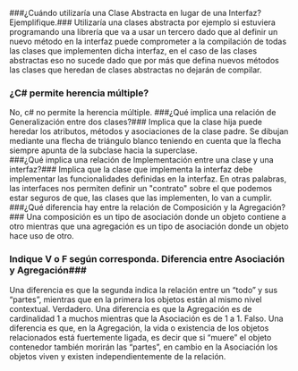 ###¿Cuándo utilizaría una Clase Abstracta en lugar de una Interfaz? Ejemplifique.###
Utilizaría una clases abstracta por ejemplo si estuviera programando una librería que va a usar un tercero dado que al definir un nuevo método en la interfaz puede comprometer a la compilación de todas las clases que implementen dicha interfaz, en el caso de las clases abstractas eso no sucede dado que por más que defina nuevos métodos las clases que heredan de clases abstractas no dejarán de compilar.
### ¿C# permite herencia múltiple? ###
No, c# no permite la herencia múltiple.
###¿Qué implica una relación de Generalización entre dos clases?###
Implica que la clase hija puede heredar los atributos, métodos y asociaciones de la clase padre.
Se dibujan mediante una flecha de triángulo blanco teniendo en cuenta que la flecha siempre apunta de la subclase hacia la superclase.  
###¿Qué implica una relación de Implementación entre una clase y una interfaz?###
Implica que la clase que implementa la interfaz debe implementar las funcionalidades definidas en la interfaz.
En otras palabras, las interfaces nos permiten definir un "contrato" sobre el que podemos estar seguros de que, las clases que las implementen, lo van a cumplir.
###¿Qué diferencia hay entre la relación de Composición y la Agregación?###
Una composición es un tipo de asociación donde un objeto contiene a otro mientras que una agregación es un tipo de asociación donde un objeto hace uso de otro.
### Indique V o F según corresponda. Diferencia entre Asociación y Agregación###
Una diferencia es que la segunda indica la relación entre un “todo” y sus “partes”, mientras que en la primera los objetos están al mismo nivel contextual. Verdadero.
Una diferencia es que la Agregación es de cardinalidad 1 a muchos mientras que la Asociación es de 1 a 1. Falso.
Una diferencia es que, en la Agregación, la vida o existencia de los objetos relacionados está fuertemente ligada, es decir que si “muere” el objeto contenedor también morirán las “partes”, en cambio en la Asociación los objetos viven y existen independientemente de la relación. 